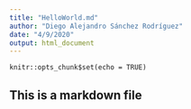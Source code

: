 ```yaml
---
title: "HelloWorld.md"
author: "Diego Alejandro Sánchez Rodríguez"
date: "4/9/2020"
output: html_document
---
```


```{r setup, include=FALSE}
knitr::opts_chunk$set(echo = TRUE)
```

## This is a markdown file
